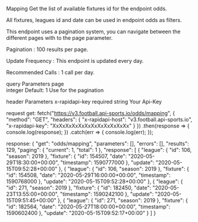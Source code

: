 Mapping
Get the list of available fixtures id for the endpoint odds.

All fixtures, leagues id and date can be used in endpoint odds as filters.

This endpoint uses a pagination system, you can navigate between the different pages with to the page parameter.

Pagination : 100 results per page.

Update Frequency : This endpoint is updated every day.

Recommended Calls : 1 call per day.

query Parameters
page	
integer
Default: 1
Use for the pagination

header Parameters
x-rapidapi-key
required
string
Your Api-Key

request get:
fetch("https://v3.football.api-sports.io/odds/mapping", {
	"method": "GET",
	"headers": {
		"x-rapidapi-host": "v3.football.api-sports.io",
		"x-rapidapi-key": "XxXxXxXxXxXxXxXxXxXxXxXx"
	}
})
.then(response => {
	console.log(response);
})
.catch(err => {
	console.log(err);
});


response:
{
  "get": "odds/mapping",
  "parameters": [],
  "errors": [],
  "results": 129,
  "paging": {
    "current": 1,
    "total": 1
  },
  "response": [
    {
      "league": {
        "id": 106,
        "season": 2019
      },
      "fixture": {
        "id": 154507,
        "date": "2020-05-29T18:30:00+00:00",
        "timestamp": 1590777000
      },
      "update": "2020-05-15T09:52:28+00:00"
    },
    {
      "league": {
        "id": 106,
        "season": 2019
      },
      "fixture": {
        "id": 154508,
        "date": "2020-05-29T16:00:00+00:00",
        "timestamp": 1590768000
      },
      "update": "2020-05-15T09:52:28+00:00"
    },
    {
      "league": {
        "id": 271,
        "season": 2019
      },
      "fixture": {
        "id": 182450,
        "date": "2020-05-23T13:55:00+00:00",
        "timestamp": 1590242100
      },
      "update": "2020-05-15T09:51:45+00:00"
    },
    {
      "league": {
        "id": 271,
        "season": 2019
      },
      "fixture": {
        "id": 182564,
        "date": "2020-05-27T18:00:00+00:00",
        "timestamp": 1590602400
      },
      "update": "2020-05-15T09:52:17+00:00"
    }
  ]
}